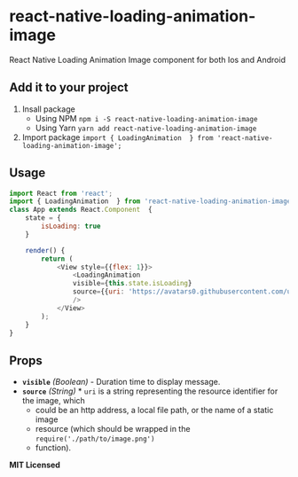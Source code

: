 # react-native-loading-animation-image
React Native Loading Animation Image component for both Ios and Android

## Add it to your project

1. Insall package
    - Using NPM
    `npm i -S react-native-loading-animation-image` 
    - Using Yarn
    `yarn add react-native-loading-animation-image`
2. Import package
    `import { LoadingAnimation  } from 'react-native-loading-animation-image';`

## Usage



```javascript
import React from 'react';
import { LoadingAnimation  } from 'react-native-loading-animation-image';
class App extends React.Component  {
    state = {
        isLoading: true
    }

    render() {
        return (
            <View style={{flex: 1}}>
                <LoadingAnimation 
                visible={this.state.isLoading} 
                source={{uri: 'https://avatars0.githubusercontent.com/u/42457760?s=400&u=0b50aa5f00553d1041794c622e22139aa8c7d7e6&v=4'}}
                />
            </View>
        );
    }
}
```


## Props

- **`visible`** _(Boolean)_ - Duration time to display message.
- **`source`** _(String)_  * `uri` is a string representing the resource identifier for the image, which
     * could be an http address, a local file path, or the name of a static image
     * resource (which should be wrapped in the `require('./path/to/image.png')`
     * function).

**MIT Licensed**
